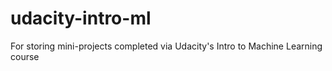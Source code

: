 # udacity-intro-ml
For storing mini-projects completed via Udacity's Intro to Machine Learning course
